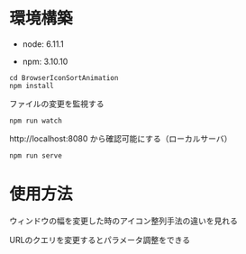 # 環境構築

- node: 6.11.1

- npm: 3.10.10

```
cd BrowserIconSortAnimation
npm install
```

ファイルの変更を監視する

```
npm run watch
```

http://localhost:8080 から確認可能にする（ローカルサーバ）

```
npm run serve
```

# 使用方法

ウィンドウの幅を変更した時のアイコン整列手法の違いを見れる

URLのクエリを変更するとパラメータ調整をできる